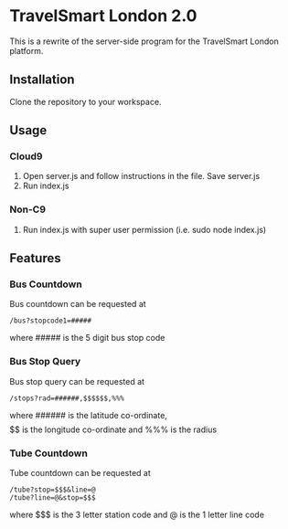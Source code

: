 # TravelSmart London 2.0 #
This is a rewrite of the server-side program for the TravelSmart London platform.

## Installation ##
Clone the repository to your workspace.

## Usage ##
### Cloud9 ###
1. Open server.js and follow instructions in the file. Save server.js  
2. Run index.js

### Non-C9 ###
1. Run index.js with super user permission (i.e. sudo node index.js)

## Features ##
### Bus Countdown ###
Bus countdown can be requested at

    /bus?stopcode1=#####

where ##### is the 5 digit bus stop code

### Bus Stop Query ###
Bus stop query can be requested at

	/stops?rad=######,$$$$$$,%%%

where ###### is the latitude co-ordinate, $$$$$$ is the longitude co-ordinate and %%% is the radius

### Tube Countdown ###
Tube countdown can be requested at

    /tube?stop=$$$&line=@
    /tube?line=@&stop=$$$

where $$$ is the 3 letter station code and @ is the 1 letter line code
